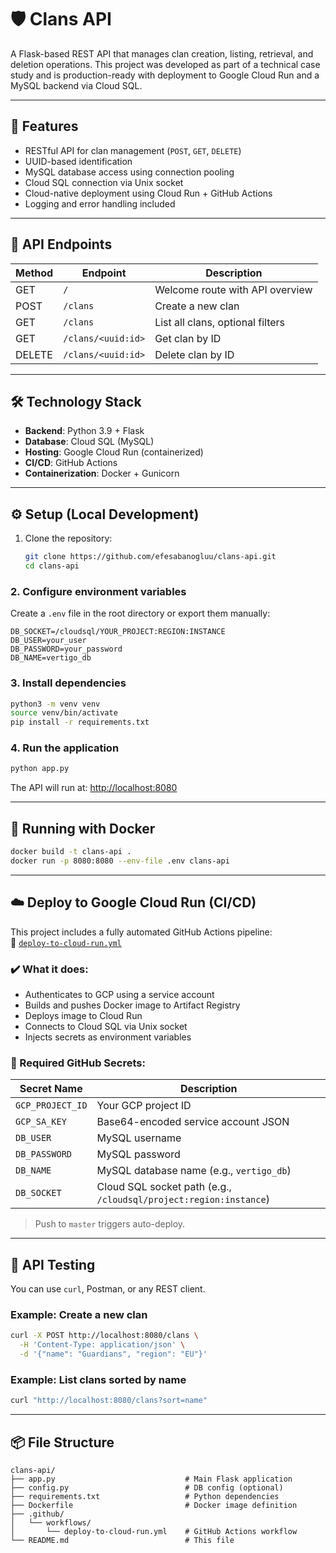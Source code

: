 # 🛡️ Clans API

A Flask-based REST API that manages clan creation, listing, retrieval, and deletion operations. This project was developed as part of a technical case study and is production-ready with deployment to Google Cloud Run and a MySQL backend via Cloud SQL.

---

## 🚀 Features

- RESTful API for clan management (`POST`, `GET`, `DELETE`)
- UUID-based identification
- MySQL database access using connection pooling
- Cloud SQL connection via Unix socket
- Cloud-native deployment using Cloud Run + GitHub Actions
- Logging and error handling included

---

## 🧩 API Endpoints

| Method | Endpoint             | Description                        |
|--------|----------------------|------------------------------------|
| GET    | `/`                  | Welcome route with API overview    |
| POST   | `/clans`             | Create a new clan                  |
| GET    | `/clans`             | List all clans, optional filters   |
| GET    | `/clans/<uuid:id>`   | Get clan by ID                     |
| DELETE | `/clans/<uuid:id>`   | Delete clan by ID                  |

---

## 🛠️ Technology Stack

- **Backend**: Python 3.9 + Flask
- **Database**: Cloud SQL (MySQL)
- **Hosting**: Google Cloud Run (containerized)
- **CI/CD**: GitHub Actions
- **Containerization**: Docker + Gunicorn

---

## ⚙️ Setup (Local Development)

1. Clone the repository:
   ```bash
   git clone https://github.com/efesabanogluu/clans-api.git
   cd clans-api
   
### 2. Configure environment variables

Create a `.env` file in the root directory or export them manually:

```env
DB_SOCKET=/cloudsql/YOUR_PROJECT:REGION:INSTANCE
DB_USER=your_user
DB_PASSWORD=your_password
DB_NAME=vertigo_db
```

### 3. Install dependencies

```bash
python3 -m venv venv
source venv/bin/activate
pip install -r requirements.txt
```

### 4. Run the application

```bash
python app.py
```

The API will run at: [http://localhost:8080](http://localhost:8080)

---

## 🐳 Running with Docker

```bash
docker build -t clans-api .
docker run -p 8080:8080 --env-file .env clans-api
```

---

## ☁️ Deploy to Google Cloud Run (CI/CD)

This project includes a fully automated GitHub Actions pipeline:  
📄 [`deploy-to-cloud-run.yml`](./deploy-to-cloud-run.yml)

### ✔️ What it does:
- Authenticates to GCP using a service account
- Builds and pushes Docker image to Artifact Registry
- Deploys image to Cloud Run
- Connects to Cloud SQL via Unix socket
- Injects secrets as environment variables

### 🔐 Required GitHub Secrets:

| Secret Name       | Description                          |
|-------------------|--------------------------------------|
| `GCP_PROJECT_ID`  | Your GCP project ID                  |
| `GCP_SA_KEY`      | Base64-encoded service account JSON  |
| `DB_USER`         | MySQL username                       |
| `DB_PASSWORD`     | MySQL password                       |
| `DB_NAME`         | MySQL database name (e.g., `vertigo_db`) |
| `DB_SOCKET`       | Cloud SQL socket path (e.g., `/cloudsql/project:region:instance`) |

> Push to `master` triggers auto-deploy.

---

## 🧪 API Testing

You can use `curl`, Postman, or any REST client.

### Example: Create a new clan

```bash
curl -X POST http://localhost:8080/clans \
  -H 'Content-Type: application/json' \
  -d '{"name": "Guardians", "region": "EU"}'
```

### Example: List clans sorted by name

```bash
curl "http://localhost:8080/clans?sort=name"
```

---

## 📦 File Structure

```
clans-api/
├── app.py                             # Main Flask application
├── config.py                          # DB config (optional)
├── requirements.txt                   # Python dependencies
├── Dockerfile                         # Docker image definition
├── .github/
│   └── workflows/
│       └── deploy-to-cloud-run.yml    # GitHub Actions workflow
└── README.md                          # This file
```
